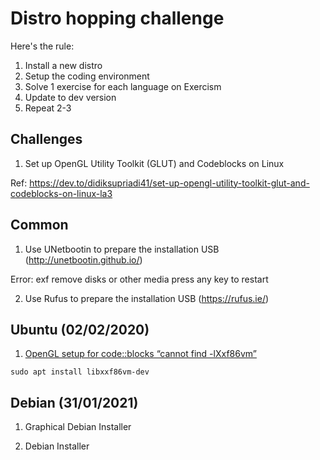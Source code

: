 # Distro hopping challenge

Here's the rule:

1. Install a new distro
2. Setup the coding environment
3. Solve 1 exercise for each language on Exercism
4. Update to dev version
5. Repeat 2-3

## Challenges

1. Set up OpenGL Utility Toolkit (GLUT) and Codeblocks on Linux 

Ref: https://dev.to/didiksupriadi41/set-up-opengl-utility-toolkit-glut-and-codeblocks-on-linux-la3

## Common

1. Use UNetbootin to prepare the installation USB (http://unetbootin.github.io/)

Error: exf remove disks or other media press any key to restart

2. Use Rufus to prepare the installation USB (https://rufus.ie/)

## Ubuntu (02/02/2020)

1. [OpenGL setup for code::blocks “cannot find -lXxf86vm”](https://stackoverflow.com/questions/12186494/opengl-setup-for-codeblocks-cannot-find-lxxf86vm)

```console
sudo apt install libxxf86vm-dev
```

## Debian (31/01/2021)

1. Graphical Debian Installer

2. Debian Installer
